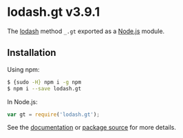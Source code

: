 # lodash.gt v3.9.1

The [lodash](https://lodash.com/) method `_.gt` exported as a [Node.js](https://nodejs.org/) module.

## Installation

Using npm:
```bash
$ {sudo -H} npm i -g npm
$ npm i --save lodash.gt
```

In Node.js:
```js
var gt = require('lodash.gt');
```

See the [documentation](https://lodash.com/docs#gt) or [package source](https://github.com/lodash/lodash/blob/3.9.1-npm-packages/lodash.gt) for more details.

